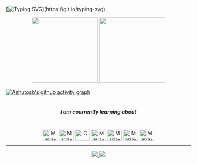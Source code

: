 [![Typing SVG](https://readme-typing-svg.demolab.com?font=Fira+Code&pause=1000&color=DD6387&center=true&width=435&lines=Hey+everyone!+I+am+Maria+Rita;I+am+17+years+old;I+am+glad+you+are+here!)](https://git.io/typing-svg)

<div align="center">
  <a href = "https://github.com/MariaR1t4">
  <img height="180em" src="https://github-readme-stats.vercel.app/api?username=MariaR1t4&show_icons=true&theme=dracula&include_all_commits=true&count_private=true"/>
  <img height="180em" src="https://github-readme-stats.vercel.app/api/top-langs/?username=MariaR1t4&layout-compact&langs_count=16&theme=dracula"/>
</div>

[![Ashutosh's github activity graph](https://github-readme-activity-graph.vercel.app/graph?username=MariaR1t4&bg_color=transparent&color=dd6387&line=9e4c98&point=8f8f8f&area=true&hide_border=true)](https://github.com/ashutosh00710/github-readme-activity-graph)
  <br>
  <br>
   <h5 align="center"> I am courrently learning about </h5>  
<div align="center">
  <br>
  <img align = "center" alt="Maria-JS" height="30" width="40" src="https://cdn.jsdelivr.net/gh/devicons/devicon/icons/javascript/javascript-plain.svg"/>
  <img align = "center" alt="Maria-TS" height="30" width="40" src="https://cdn.jsdelivr.net/gh/devicons/devicon/icons/typescript/typescript-plain.svg" />
  <img align = "center" alt="C" height="30" width="40" alt="Maria-C" src="https://cdn.jsdelivr.net/gh/devicons/devicon/icons/c/c-original.svg"/>
  <img align = "center" alt="Maria-HTML" height="30" width="40" src="https://cdn.jsdelivr.net/gh/devicons/devicon/icons/html5/html5-original.svg" />
  <img align = "center" alt="Maria-CSS" height="30" width="40" src="https://cdn.jsdelivr.net/gh/devicons/devicon/icons/css3/css3-original.svg" />
  <img align = "center" alt="Maria-BOOTSTRAP" height="30" width="40" src="https://cdn.jsdelivr.net/gh/devicons/devicon/icons/bootstrap/bootstrap-original.svg" />
  <img align = "center" alt="Maria-CSS" height="30" width="40" src="https://cdn.jsdelivr.net/gh/devicons/devicon/icons/figma/figma-original.svg"" />


</div>
<hr/>
<div align="center">
    <a href="www.linkedin.com/in/maria-rita-sousa-borges-3b2717278" target="_blanck"><img src="https://img.shields.io/badge/LinkedIn-0077B5?style=for-the-badge&logo=linkedin&logoColor=white">
      <a href="mailto:mritasborgess@gmail.com"><img src="https://img.shields.io/badge/Gmail-D14836?style=for-the-badge&logo=gmail&logoColor=white" target="_blanck">
  </div>
